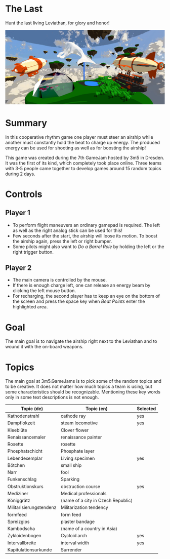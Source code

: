 # The Last

Hunt the last living Leviathan, for glory and honor!

![Screenshot](./resources/screenshot.001.JPG)

# Summary

In this cooperative rhythm game one player must steer an airship while another must constantly hold the beat to charge up energy. The produced energy can be used for shooting as well as for boosting the airship!

This game was created during the 7th GameJam hosted by 3m5 in Dresden. It was the first of its kind, which completely took place online. Three teams with 3-5 people came together to develop games around 15 random topics during 2 days.

# Controls

## Player 1

- To perform flight maneuvers an ordinary gamepad is required. The left as well as the right analog stick can be used for this!
- Few seconds after the start, the airship will loose its motion. To boost the airship again, press the left or right bumper.
- Some pilots might also want to <i>Do a Barrel Role</i> by holding the left or the right trigger button.
  
## Player 2

- The main camera is controlled by the mouse.
- If there is enough charge left, one can release an energy beam by clicking the left mouse button.
- For recharging, the second player has to keep an eye on the bottom of the screen and press the space key when <i>Beat Points</i> enter the highlighted area.

# Goal

The main goal is to navigate the airship right next to the Leviathan and to wound it with the on-board weapons.

# Topics

The main goal at 3m5.GameJams is to pick some of the random topics and to be creative. It does not matter how much topics a team is using, but some characteristics should be recognizable. Mentioning these key words only in some text descriptions is not enough.

| Topic (de) | Topic (en) | Selected |
|-------------------|---------------------|--------------------------|
| Kathodenstrahl | cathode ray | yes |
| Dampflokzeit | steam locomotive | yes |
| Kleeblüte | Clover flower | |
| Renaissancemaler | renaissance painter | |
| Rosette | rosette | |
| Phosphatschicht | Phosphate layer | |
| Lebendexemplar | Living specimen | yes |
| Bötchen | small ship | |
| Narr | fool | |
| Funkenschlag | Sparking | |
| Obstruktionskurs | obstruction course | yes |
| Mediziner | Medical professionals | |
| Königgrätz | (name of a city in Czech Republic) | |
| Militarisierungstendenz | Militarization tendency | |
| formfeed | form feed | |
| Spreizgips | plaster bandage | |
| Kambodscha | (name of a country in Asia) | |
| Zykloidenbogen | Cycloid arch | yes |
| Intervallbreite | interval width | yes |
| Kapitulationsurkunde | Surrender | |
